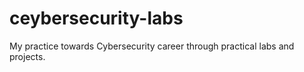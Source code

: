 # ceybersecurity-labs
My practice towards Cybersecurity career through practical labs and projects.
